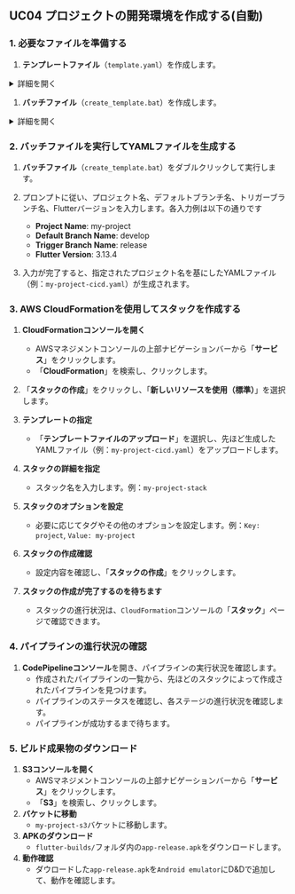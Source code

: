 ## UC04 プロジェクトの開発環境を作成する(自動)

### 1. 必要なファイルを準備する

1. **テンプレートファイル**（`template.yaml`）を作成します。

<details><summary>詳細を開く</summary>

```yaml
AWSTemplateFormatVersion: '2010-09-09'
Description: {{PROJECT_NAME_KEBAB}} CI/CD Pipeline with SDK caching and Flutter {{FLUTTER_VERSION}}

Resources:
  # S3バケットを作成
  ProjectS3Bucket:
    Type: 'AWS::S3::Bucket'
    Properties:
      BucketName: {{PROJECT_NAME_KEBAB}}-s3
      VersioningConfiguration:
        Status: Enabled # バージョニングを有効にする

  # CodeCommitリポジトリを作成
  ProjectCodeCommitRepo:
    Type: 'AWS::CodeCommit::Repository'
    Properties:
      RepositoryName: {{PROJECT_NAME_KEBAB}}-repo
      RepositoryDescription: '{{PROJECT_NAME_KEBAB}}プロジェクト用リポジトリ'

  ProjectCodeBuildProject:
    Type: 'AWS::CodeBuild::Project'
    Properties:
      Name: '{{PROJECT_NAME_KEBAB}}-build'
      Artifacts:
        Type: 'S3'
        Location: !Ref ProjectS3Bucket
        Path: 'flutter-builds'
        Name: 'app-release.apk'
      Environment:
        ComputeType: 'BUILD_GENERAL1_SMALL'
        Image: 'aws/codebuild/standard:5.0'
        Type: 'LINUX_CONTAINER'
        EnvironmentVariables:
          - Name: 'ANDROID_HOME'
            Value: '/usr/local/android-sdk'
          - Name: 'FLUTTER_SDK'
            Value: '/opt/flutter'
      ServiceRole: !GetAtt CodeBuildServiceRole.Arn
      SourceVersion: {{DEFAULT_BRANCH_NAME}}
      TimeoutInMinutes: 60
      LogsConfig:
        CloudWatchLogs:
          Status: ENABLED
          GroupName: !Sub '/aws/codebuild/${AWS::StackName}-log-group'
      Source:
        Type: 'CODECOMMIT'
        Location: !Sub 'https://git-codecommit.${AWS::Region}.amazonaws.com/v1/repos/{{PROJECT_NAME_KEBAB}}-repo'
        BuildSpec: |-
          version: 0.2
          phases:
            install:
              commands:
                - apt-get update
                - apt-get install -y openjdk-11-jdk
                # Flutter SDKがキャッシュされているか確認し、キャッシュされていない場合はダウンロードして展開
                - if [ ! -d "$FLUTTER_SDK/flutter" ]; then
                    mkdir -p $FLUTTER_SDK
                    aws s3 cp s3://{{PROJECT_NAME_KEBAB}}-s3/flutter/flutter_{{FLUTTER_VERSION}}.tar.xz $FLUTTER_SDK/flutter.tar.xz || curl -s https://storage.googleapis.com/flutter_infra_release/releases/stable/linux/flutter_linux_{{FLUTTER_VERSION}}-stable.tar.xz -o $FLUTTER_SDK/flutter.tar.xz
                    tar -xf $FLUTTER_SDK/flutter.tar.xz -C $FLUTTER_SDK
                    rm $FLUTTER_SDK/flutter.tar.xz
                    aws s3 cp $FLUTTER_SDK/flutter.tar.xz s3://{{PROJECT_NAME_KEBAB}}-s3/flutter/flutter_{{FLUTTER_VERSION}}.tar.xz
                  fi
                # Android SDKがキャッシュされているか確認し、キャッシュされていない場合はダウンロードして展開
                - if [ ! -d "/usr/local/android-sdk/platforms/android-30" ]; then
                    curl -s https://dl.google.com/android/repository/commandlinetools-linux-7583922_latest.zip -o cmdline-tools.zip
                    unzip cmdline-tools.zip -d /usr/local/android-sdk/cmdline-tools
                    yes | /usr/local/android-sdk/cmdline-tools/tools/bin/sdkmanager --licenses
                    /usr/local/android-sdk/cmdline-tools/tools/bin/sdkmanager "platform-tools" "platforms;android-30" "build-tools;30.0.3"
                    aws s3 sync /usr/local/android-sdk/ s3://{{PROJECT_NAME_KEBAB}}-s3/android-sdk/
                  else
                    aws s3 sync s3://{{PROJECT_NAME_KEBAB}}-s3/android-sdk/ /usr/local/android-sdk/
                  fi
                # Gradleキャッシュの設定
                - if [ ! -d "/root/.gradle/wrapper" ]; then
                    mkdir -p /root/.gradle/wrapper
                    aws s3 sync s3://{{PROJECT_NAME_KEBAB}}-s3/gradle/wrapper /root/.gradle/wrapper
                  fi
                - if [ ! -d "/root/.gradle/caches" ]; then
                    mkdir -p /root/.gradle/caches
                    aws s3 sync s3://{{PROJECT_NAME_KEBAB}}-s3/gradle/caches /root/.gradle/caches
                  fi
                # Flutterのパスを設定
                - export PATH="$FLUTTER_SDK/flutter/bin:$PATH"
            pre_build:
              commands:
                # Flutterの状態を確認
                - flutter doctor
                # Dartパッケージのキャッシュディレクトリを設定し、パッケージを取得
                - export PUB_CACHE="/root/.pub-cache"
                - flutter pub get
            build:
              commands:
                # リリース用のAPKをビルド
                - flutter build apk --release
            post_build:
              commands:
                # ビルド後のキャッシュをS3にアップロード
                - aws s3 sync /root/.pub-cache s3://{{PROJECT_NAME_KEBAB}}-s3/dart-cache/
                - aws s3 sync /root/.gradle/wrapper s3://{{PROJECT_NAME_KEBAB}}-s3/gradle/wrapper/
                - aws s3 sync /root/.gradle/caches s3://{{PROJECT_NAME_KEBAB}}-s3/gradle/caches/
                - aws s3 sync /usr/local/android-sdk/ s3://{{PROJECT_NAME_KEBAB}}-s3/android-sdk/
          artifacts:
            files:
              # 成果物としてリリースAPKを指定
              - app-release.apk
            discard-paths: yes
            base-directory: build/app/outputs/flutter-apk
          cache:
            paths:
              - /root/.pub-cache/**
              - /usr/local/android-sdk/**
              - /root/.gradle/caches/**
              - /root/.gradle/wrapper/**

  # CodeBuild用のIAMロールを作成
  CodeBuildServiceRole:
    Type: 'AWS::IAM::Role'
    Properties:
      AssumeRolePolicyDocument:
        Version: '2012-10-17'
        Statement:
          - Effect: 'Allow'
            Principal:
              Service: 'codebuild.amazonaws.com'
            Action: 'sts:AssumeRole'
      Policies:
        - PolicyName: 'CodeBuildPermissions'
          PolicyDocument:
            Version: '2012-10-17'
            Statement:
              - Effect: 'Allow'
                Action:
                  - 'logs:*' # ログ操作を許可
                  - 's3:*' # S3操作を許可
                  - 'codebuild:*' # CodeBuild操作を許可
                Resource: '*'

  PipelineRole:
    Type: 'AWS::IAM::Role'
    Properties:
      AssumeRolePolicyDocument:
        Version: '2012-10-17'
        Statement:
          - Effect: 'Allow'
            Principal:
              Service: 'codepipeline.amazonaws.com'
            Action: 'sts:AssumeRole'
      Policies:
        - PolicyName: 'CodePipelinePermissions'
          PolicyDocument:
            Version: '2012-10-17'
            Statement:
              - Effect: 'Allow'
                Action:
                  - 's3:*' # S3操作を許可
                  - 'codecommit:*' # CodeCommit操作を許可
                  - 'codebuild:*' # CodeBuild操作を許可
                Resource: '*'

  # CodePipelineを作成
  ProjectCodePipeline:
    Type: 'AWS::CodePipeline::Pipeline'
    Properties:
      Name: '{{PROJECT_NAME_KEBAB}}-pipeline'
      RoleArn: !GetAtt PipelineRole.Arn
      ArtifactStore:
        Type: S3
        Location: !Ref ProjectS3Bucket
      Stages:
        - Name: Source
          Actions:
            - Name: SourceAction
              ActionTypeId:
                Category: Source
                Owner: AWS
                Provider: CodeCommit
                Version: 1
              Configuration:
                RepositoryName: {{PROJECT_NAME_KEBAB}}-repo
                BranchName: {{TRIGGER_BRANCH_NAME}}
              OutputArtifacts:
                - Name: SourceArtifact
        - Name: Build
          Actions:
            - Name: BuildAction
              ActionTypeId:
                Category: Build
                Owner: AWS
                Provider: CodeBuild
                Version: 1
              Configuration:
                ProjectName: !Ref ProjectCodeBuildProject
              InputArtifacts:
                - Name: SourceArtifact
              OutputArtifacts:
                - Name: BuildArtifact
        - Name: Deploy
          Actions:
            - Name: DeployAction
              ActionTypeId:
                Category: Deploy
                Owner: AWS
                Provider: S3
                Version: 1
              Configuration:
                BucketName: !Ref ProjectS3Bucket
                Extract: false
              InputArtifacts:
                - Name: BuildArtifact
```

</details>

1. **バッチファイル**（`create_template.bat`）を作成します。

<details><summary>詳細を開く</summary>

```bash
@echo off
setlocal EnableDelayedExpansion

:: ユーザーからの入力を受け取る
echo Enter the Project Name in lower-kebab-case (e.g., my-project):
set /p ProjectNameKebab=Project Name: 
echo Enter the Default Branch Name (e.g., develop):
set /p DefaultBranchName=Default Branch Name: 
echo Enter the Branch Name that triggers CI/CD (e.g., release):
set /p TriggerBranchName=Trigger Branch Name: 
echo Enter the Flutter Version (e.g., 3.13.4):
set /p FlutterVersion=Flutter Version: 

:: YAMLファイルのパスを指定
set TemplateFile=template.yaml
set YAMLFile=%ProjectNameKebab%-cicd.yaml

:: テンプレートファイルを読み込んでプレースホルダーを置き換える
(
    for /f "tokens=*" %%i in (%TemplateFile%) do (
        set line=%%i
        set line=!line:{{PROJECT_NAME_KEBAB}}=%ProjectNameKebab%!
        set line=!line:{{DEFAULT_BRANCH_NAME}}=%DefaultBranchName%!
        set line=!line:{{TRIGGER_BRANCH_NAME}}=%TriggerBranchName%!
        set line=!line:{{FLUTTER_VERSION}}=%FlutterVersion%!
        echo !line!
    )
) > %YAMLFile%

echo YAML file created as %YAMLFile%

endlocal
```

</details>

### 2. バッチファイルを実行してYAMLファイルを生成する

1. **バッチファイル**（`create_template.bat`）をダブルクリックして実行します。
2. プロンプトに従い、プロジェクト名、デフォルトブランチ名、トリガーブランチ名、Flutterバージョンを入力します。各入力例は以下の通りです
    - **Project Name**: my-project
    - **Default Branch Name**: develop
    - **Trigger Branch Name**: release
    - **Flutter Version**: 3.13.4

3. 入力が完了すると、指定されたプロジェクト名を基にしたYAMLファイル（例：`my-project-cicd.yaml`）が生成されます。

### 3. AWS CloudFormationを使用してスタックを作成する

1. **CloudFormationコンソールを開く**
    - AWSマネジメントコンソールの上部ナビゲーションバーから「**サービス**」をクリックします。
    - 「**CloudFormation**」を検索し、クリックします。

2. 「**スタックの作成**」をクリックし、「**新しいリソースを使用（標準）**」を選択します。
3. **テンプレートの指定**
    - 「**テンプレートファイルのアップロード**」を選択し、先ほど生成したYAMLファイル（例：`my-project-cicd.yaml`）をアップロードします。
4. **スタックの詳細を指定**
   - スタック名を入力します。例：`my-project-stack`
5. **スタックのオプションを設定**
   - 必要に応じてタグやその他のオプションを設定します。例：`Key: project`, `Value: my-project`
6. **スタックの作成確認**
   - 設定内容を確認し、「**スタックの作成**」をクリックします。
7. **スタックの作成が完了するのを待ちます**
   - スタックの進行状況は、`CloudFormation`コンソールの「**スタック**」ページで確認できます。

### 4. パイプラインの進行状況の確認

1. **CodePipelineコンソール**を開き、パイプラインの実行状況を確認します。
    - 作成されたパイプラインの一覧から、先ほどのスタックによって作成されたパイプラインを見つけます。
    - パイプラインのステータスを確認し、各ステージの進行状況を確認します。
    - パイプラインが成功するまで待ちます。

### 5. ビルド成果物のダウンロード

1. **S3コンソールを開く**
    - AWSマネジメントコンソールの上部ナビゲーションバーから「**サービス**」をクリックします。
    - 「**S3**」を検索し、クリックします。
2. **バケットに移動**
    - `my-project-s3`バケットに移動します。
3. **APKのダウンロード**
    - `flutter-builds/`フォルダ内の`app-release.apk`をダウンロードします。
4. **動作確認**
    - ダウロードした`app-release.apk`を`Android emulator`にD&Dで追加して、動作を確認します。